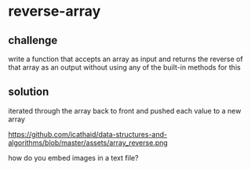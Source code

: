 # reverse-array

## challenge

write a function that accepts an array as input and returns the reverse of that array as an output without using any of the built-in methods for this

## solution

iterated through the array back to front and pushed each value to a new array

https://github.com/icathaid/data-structures-and-algorithms/blob/master/assets/array_reverse.png

how do you embed images in a text file?